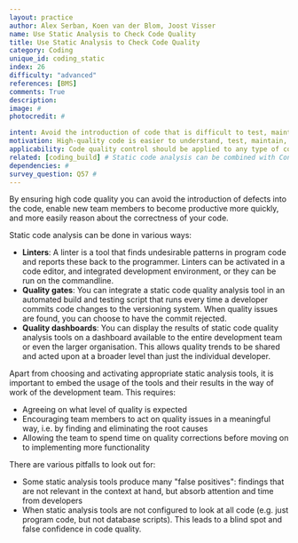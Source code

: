 ```yaml
---
layout: practice
author: Alex Serban, Koen van der Blom, Joost Visser
name: Use Static Analysis to Check Code Quality
title: Use Static Analysis to Check Code Quality
category: Coding
unique_id: coding_static
index: 26
difficulty: "advanced"
references: [BMS]
comments: True
description:
image: #
photocredit: #

intent: Avoid the introduction of code that is difficult to test, maintain, or extend. #
motivation: High-quality code is easier to understand, test, maintain, reuse, and extend. The most effective way of ensuring high code quality is to make use of static analysis tools. #
applicability: Code quality control should be applied to any type of code. #
related: [coding_build] # Static code analysis can be combined with Continuous Integration / Run Build at Each Commit #
dependencies: #
survey_question: Q57 #
---
```


By ensuring high code quality you can avoid the introduction of defects into the code, enable new team members to become productive more quickly, and more easily reason about the correctness of your code.

Static code analysis can be done in various ways:
- **Linters**: A linter is a tool that finds undesirable patterns in program code and reports these back to the programmer. Linters can be activated in a code editor, and integrated development environment, or they can be run on the commandline.
- **Quality gates**: You can integrate a static code quality analysis tool in an automated build and testing script that runs every time a developer commits code changes to the versioning system. When quality issues are found, you can choose to have the commit rejected.
- **Quality dashboards**: You can display the results of static code quality analysis tools on a dashboard available to the entire development team or even the larger organisation. This allows quality trends to be shared and acted upon at a broader level than just the individual developer.

Apart from choosing and activating appropriate static analysis tools, it is important to embed the usage of the tools and their results in the way of work of the development team. This requires:
- Agreeing on what level of quality is expected
- Encouraging team members to act on quality issues in a meaningful way, i.e. by finding and eliminating the root causes
- Allowing the team to spend time on quality corrections before moving on to implementing more functionality

There are various pitfalls to look out for:
- Some static analysis tools produce many "false positives": findings that are not relevant in the context at hand, but absorb attention and time from developers
- When static analysis tools are not configured to look at all code (e.g. just program code, but not database scripts). This leads to a blind spot and false confidence in code quality.